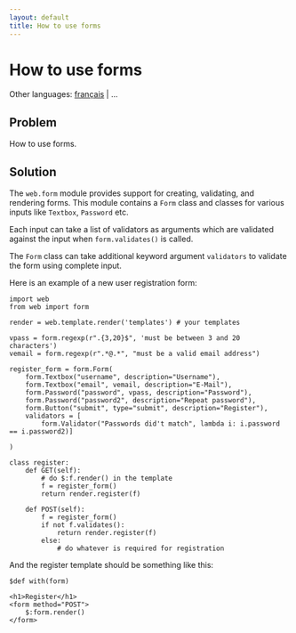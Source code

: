 ```yaml
---
layout: default
title: How to use forms
---
```


# How to use forms

Other languages: [français](/../cookbook/forms/fr) | ...

## Problem

How to use forms.

## Solution

The `web.form` module provides support for creating, validating, and rendering forms.
This module contains a `Form` class and classes for various inputs like `Textbox`, `Password` etc.

Each input can take a list of validators as arguments which are validated against the input when `form.validates()` is called.

The `Form` class can take additional keyword argument `validators` to validate the form using complete input.

Here is an example of a new user registration form:

    import web
    from web import form

    render = web.template.render('templates') # your templates

    vpass = form.regexp(r".{3,20}$", 'must be between 3 and 20 characters')
    vemail = form.regexp(r".*@.*", "must be a valid email address")

    register_form = form.Form(
        form.Textbox("username", description="Username"),
        form.Textbox("email", vemail, description="E-Mail"),
        form.Password("password", vpass, description="Password"),
        form.Password("password2", description="Repeat password"),
        form.Button("submit", type="submit", description="Register"),
        validators = [
            form.Validator("Passwords did't match", lambda i: i.password == i.password2)]

    )

    class register:
        def GET(self):
            # do $:f.render() in the template
            f = register_form()
            return render.register(f)

        def POST(self):
            f = register_form()
            if not f.validates():
                return render.register(f)
            else:
                # do whatever is required for registration
 
And the register template should be something like this:

    $def with(form)

    <h1>Register</h1>
    <form method="POST">
        $:form.render()
    </form>